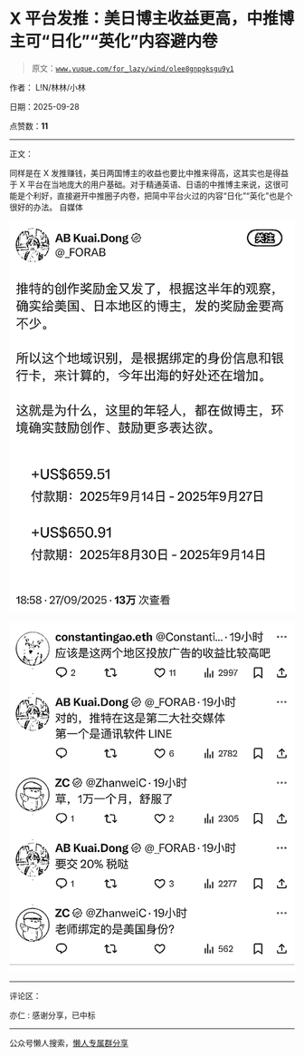 # X 平台发推：美日博主收益更高，中推博主可“日化”“英化”内容避内卷

> 原文：[`www.yuque.com/for_lazy/wind/olee8gnpgksgu9y1`](https://www.yuque.com/for_lazy/wind/olee8gnpgksgu9y1)

作者： L!N/林林/小林

日期：2025-09-28

点赞数：**11**

* * *

正文：

同样是在 X 发推赚钱，美日两国博主的收益也要比中推来得高，这其实也是得益于 X 平台在当地庞大的用户基础。对于精通英语、日语的中推博主来说，这很可能是个利好，直接避开中推圈子内卷，把简中平台火过的内容“日化”“英化”也是个很好的办法。
自媒体

![](img/83e0a31a11241209752bb9344476dd59.png "None")

![](img/741cd1a1017bc214c139b68f52dca91c.png "None")

* * *

评论区：

亦仁 : 感谢分享，已中标

* * *

公众号懒人搜索，[懒人专属群分享](https://lazybook.fun/#/blog/group)